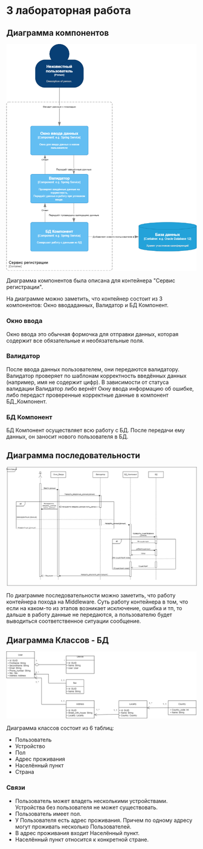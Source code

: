 # 3 лабораторная работа

## Диаграмма компонентов

![Alt text](../pictures/c4_model.png)

Диаграмма компонентов была описана для контейнера "Сервис регистрации".

На диаграмме можно заметить, что контейнер состоит из 3 компонентов: Окно вводаданных, Валидатор и БД Компонент.

### Окно ввода

Окно ввода это обычная формочка для отправки данных, которая содержит все обязательные и необязательные поля.

### Валидатор

После ввода данных пользователем, они передаются валидатору. Валидатор проверяет по шаблонам корректность введённых данных (например, имя не содержит цифр). В зависимости от статуса валидации Валидатор либо вернёт Окну ввода информацию об ошибке, либо передаст проверенные корректные данные в компонент БД_Компонент.

### БД Компонент

БД Компонент осуществляет всю работу с БД. После передачи ему данных, он заносит нового пользователя в БД.

## Диаграмма последовательности

![Alt text](../pictures/Activity_diagram.png)

По диаграмме последовательности можно заметить, что работу контейнера похода на Middleware. 
Суть работу контейнера в том, что если на каком-то из этапов возникает исключение, ошибка и тп, то дальше в работу данные не передаются, а пользователю будет выводиться соответственное ситуации сообщение.

## Диаграмма Классов - БД

![Alt text](../pictures/DB_Diagram.png)

Диаграмма классов состоит из 6 таблиц:
- Пользователь
- Устройство
- Пол
- Адрес проживания
- Населённый пункт
- Страна

### Связи
- Пользователь может владеть несколькими устройствами. Устройства без пользователя не может существовать.
- Пользователь имеет пол.
- У Пользователя есть адрес проживания. Причем по одному адресу могут проживать несколько Пользователей.
- В адрес проживания входит Населённый пункт.
- Населённый пункт относится к конкретной стране.